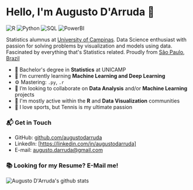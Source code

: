 # Hello, I'm Augusto D'Arruda 👋

![R](https://img.shields.io/badge/R-Advanced-green)
![Python](https://img.shields.io/badge/Python-Intermediate-yellow)
![SQL](https://img.shields.io/badge/SQL-Intermediate-yellow)
![PowerBI](https://img.shields.io/badge/PowerBI-Intermediate-yellow)

Statistics alumnus at [University of Campinas](https://www.unicamp.br/unicamp/). Data Science enthusiast with passion for solving problems by visualization and models using data. Fascinated by everything that's Statistics related. Proudly from [São Paulo, Brazil](https://en.wikipedia.org/wiki/S%C3%A3o_Paulo)

- 🔭 Bachelor's degree in **Statistics** at UNICAMP
- 🌱 I’m currently learning **Machine Learning and Deep Learning**
- ⚙️ Mastering: `.py`, `.r`
- 👯 I’m looking to collaborate on **Data Analysis** and/or **Machine Learning** projects
- 💬 I'm mostly active within the **R** and **Data Visualization** communities
- 🎾 I love sports, but Tennis is my ultimate passion
### 📬 Get in Touch

- GitHub: [github.com/augustodarruda][github]
- LinkedIn: [https://linkedin.com/in/augustodarruda]
- E-mail: augusto.darruda@gmail.com

### 📚 Looking for my Resume? E-Mail me!

![Augusto D'Arruda's github stats](https://github-readme-stats.vercel.app/api?username=augustodarruda&show_icons=true&hide_border=true)

[github]: https://github.com/augustodarruda
